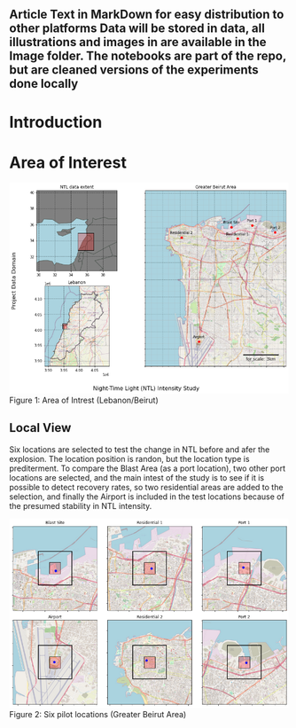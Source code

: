 Article Text in MarkDown for easy distribution to other platforms
Data will be stored in data, all illustrations and images in are available in the Image folder.
The notebooks are part of the repo, but are cleaned versions of the experiments done locally
---

<h1> Introduction </h1>

<h1> Area of Interest </h1>



![Map of the Area of Interest](Figures/F1_map1.png?raw=true "Title")
Figure 1: Area of Intrest (Lebanon/Beirut)

<h2> Local View </h2>
Six locations are selected to test the change in NTL before and afer the explosion. The location position is randon, but the location type is prediterment. To compare the Blast Area (as a port location), two other port locations are selected, and the main intest of the study is to see if it is possible to detect recovery rates, so two residential areas are added to the selection, and finally the Airport is included in the test locations because of the presumed stability in NTL intensity.
 
![Map of the Area of Interest](Figures/F2_zoom1.png?raw=true "Title")
Figure 2: Six pilot locations (Greater Beirut Area)
